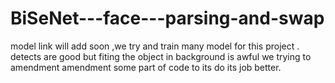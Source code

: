 # BiSeNet---face---parsing-and-swap
model link will add soon ,we try and train many model for this project . detects are good but fiting the object in background is awful we trying to amendment amendment some part of code to its do its job  better.
